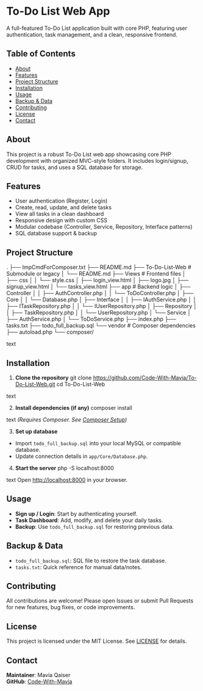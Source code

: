 # To-Do List Web App

A full-featured To-Do List application built with core PHP, featuring user authentication, task management, and a clean, responsive frontend.

## Table of Contents

- [About](#about)
- [Features](#features)
- [Project Structure](#project-structure)
- [Installation](#installation)
- [Usage](#usage)
- [Backup & Data](#backup--data)
- [Contributing](#contributing)
- [License](#license)
- [Contact](#contact)

## About

This project is a robust To-Do List web app showcasing core PHP development with organized MVC-style folders. It includes login/signup, CRUD for tasks, and uses a SQL database for storage.

## Features

- User authentication (Register, Login)
- Create, read, update, and delete tasks
- View all tasks in a clean dashboard
- Responsive design with custom CSS
- Modular codebase (Controller, Service, Repository, Interface patterns)
- SQL database support & backup

## Project Structure

.
├── ImpCmdForComposer.txt
├── README.md
├── To-Do-List-Web # Submodule or legacy
│ └── README.md
├── Views # Frontend files
│ ├── css
│ │ └── style.css
│ ├── login_view.html
│ ├── logo.jpg
│ ├── signup_view.html
│ └── tasks_view.html
├── app # Backend logic
│ ├── Controller
│ │ ├── AuthController.php
│ │ └── ToDoController.php
│ ├── Core
│ │ └── Database.php
│ ├── Interface
│ │ ├── IAuthService.php
│ │ ├── ITaskRepository.php
│ │ └── IUserRepository.php
│ ├── Repository
│ │ ├── TaskRepository.php
│ │ └── UserRepository.php
│ └── Service
│ ├── AuthService.php
│ └── ToDoService.php
├── index.php
├── tasks.txt
├── todo_full_backup.sql
└── vendor # Composer dependencies
├── autoload.php
└── composer/

text

## Installation

1. **Clone the repository**
git clone https://github.com/Code-With-Mavia/To-Do-List-Web.git
cd To-Do-List-Web

text

2. **Install dependencies (if any)**
composer install

text
*(Requires Composer. See [Composer Setup](https://getcomposer.org/download/))* 

3. **Set up database**
- Import `todo_full_backup.sql` into your local MySQL or compatible database.
- Update connection details in `app/Core/Database.php`.

4. **Start the server**
php -S localhost:8000

text
Open [http://localhost:8000](http://localhost:8000) in your browser.

## Usage

- **Sign up / Login**: Start by authenticating yourself.
- **Task Dashboard**: Add, modify, and delete your daily tasks.
- **Backup**: Use `todo_full_backup.sql` for restoring previous data.

## Backup & Data

- `todo_full_backup.sql`: SQL file to restore the task database.
- `tasks.txt`: Quick reference for manual data/notes.

## Contributing

All contributions are welcome! Please open Issues or submit Pull Requests for new features, bug fixes, or code improvements.

## License

This project is licensed under the MIT License. See [LICENSE](LICENSE) for details.

## Contact

**Maintainer**: Mavia Qaiser  
**GitHub**: [Code-With-Mavia](https://github.com/Code-With-Mavia)